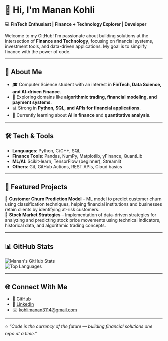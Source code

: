 # 👋 Hi, I'm Manan Kohli  

💻 **FinTech Enthusiast | Finance + Technology Explorer | Developer**  

Welcome to my GitHub! I'm passionate about building solutions at the intersection of **Finance and Technology**, focusing on financial systems, investment tools, and data-driven applications. My goal is to simplify finance with the power of code.  

---

## 🚀 About Me  
- 🎓 Computer Science student with an interest in **FinTech, Data Science, and AI-driven Finance**.  
- 💸 Exploring domains like **algorithmic trading, financial modeling, and payment systems**.  
- 📊 Strong in **Python, SQL, and APIs for financial applications**.  
- 🌱 Currently learning about **AI in finance** and **quantitative analysis**.  

---

## 🛠️ Tech & Tools  
- **Languages**: Python, C/C++, SQL  
- **Finance Tools**: Pandas, NumPy, Matplotlib, yFinance, QuantLib  
- **ML/AI**: Scikit-learn, TensorFlow (beginner), Streamlit  
- **Others**: Git, GitHub Actions, REST APIs, Cloud basics  

---

## 📌 Featured Projects  
🔹 **Customer Churn Prediction Model** – ML model to predict customer churn using classification techniques, helping financial institutions and businesses retain clients by identifying at-risk customers.  
🔹 **Stock Market Strategies** – Implementation of data-driven strategies for analyzing and predicting stock price movements using technical indicators, historical data, and algorithmic trading concepts.   

---

## 📊 GitHub Stats  
![Manan's GitHub Stats](https://github-readme-stats.vercel.app/api?username=Manan3114&show_icons=true&theme=tokyonight)  
![Top Languages](https://github-readme-stats.vercel.app/api/top-langs/?username=Manan3114&layout=compact&theme=tokyonight)  

---

## 🌐 Connect With Me  
- 💼 [GitHub](https://github.com/Manan3114)  
- 🔗 [LinkedIn](https://www.linkedin.com/in/manankohli31/)  
- ✉️ kohlimanan3114@gmail.com 

---

⭐️ *“Code is the currency of the future — building financial solutions one repo at a time.”*
